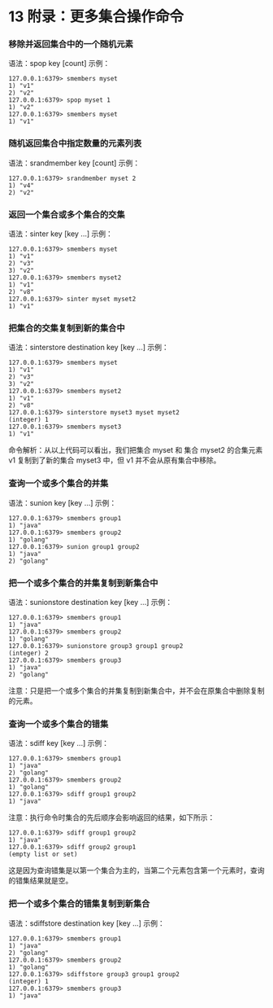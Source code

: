 # 13 附录：更多集合操作命令

### 移除并返回集合中的一个随机元素

语法：spop key \[count\] 示例：

```shell
127.0.0.1:6379> smembers myset
1) "v1"
2) "v2"
127.0.0.1:6379> spop myset 1
1) "v2"
127.0.0.1:6379> smembers myset
1) "v1"
```

### 随机返回集合中指定数量的元素列表

语法：srandmember key \[count\] 示例：

```shell
127.0.0.1:6379> srandmember myset 2
1) "v4"
2) "v2"
```

### 返回一个集合或多个集合的交集

语法：sinter key \[key ...\] 示例：

```shell
127.0.0.1:6379> smembers myset
1) "v1"
2) "v3"
3) "v2"
127.0.0.1:6379> smembers myset2
1) "v1"
2) "v8"
127.0.0.1:6379> sinter myset myset2
1) "v1"
```

### 把集合的交集复制到新的集合中

语法：sinterstore destination key \[key ...\] 示例：

```shell
127.0.0.1:6379> smembers myset
1) "v1"
2) "v3"
3) "v2"
127.0.0.1:6379> smembers myset2
1) "v1"
2) "v8"
127.0.0.1:6379> sinterstore myset3 myset myset2
(integer) 1
127.0.0.1:6379> smembers myset3
1) "v1"
```

命令解析：从以上代码可以看出，我们把集合 myset 和 集合 myset2 的合集元素 v1 复制到了新的集合 myset3 中，但 v1 并不会从原有集合中移除。

### 查询一个或多个集合的并集

语法：sunion key \[key ...\] 示例：

```shell
127.0.0.1:6379> smembers group1
1) "java"
127.0.0.1:6379> smembers group2
1) "golang"
127.0.0.1:6379> sunion group1 group2
1) "java"
2) "golang"
```

### 把一个或多个集合的并集复制到新集合中

语法：sunionstore destination key \[key ...\] 示例：

```shell
127.0.0.1:6379> smembers group1
1) "java"
127.0.0.1:6379> smembers group2
1) "golang"
127.0.0.1:6379> sunionstore group3 group1 group2
(integer) 2
127.0.0.1:6379> smembers group3
1) "java"
2) "golang"
```

注意：只是把一个或多个集合的并集复制到新集合中，并不会在原集合中删除复制的元素。

### 查询一个或多个集合的错集

语法：sdiff key \[key ...\] 示例：

```shell
127.0.0.1:6379> smembers group1
1) "java"
2) "golang"
127.0.0.1:6379> smembers group2
1) "golang"
127.0.0.1:6379> sdiff group1 group2
1) "java"
```

注意：执行命令时集合的先后顺序会影响返回的结果，如下所示：

```shell
127.0.0.1:6379> sdiff group1 group2
1) "java"
127.0.0.1:6379> sdiff group2 group1
(empty list or set)
```

这是因为查询错集是以第一个集合为主的，当第二个元素包含第一个元素时，查询的错集结果就是空。

### 把一个或多个集合的错集复制到新集合

语法：sdiffstore destination key \[key ...\] 示例：

```shell
127.0.0.1:6379> smembers group1
1) "java"
2) "golang"
127.0.0.1:6379> smembers group2
1) "golang"
127.0.0.1:6379> sdiffstore group3 group1 group2
(integer) 1
127.0.0.1:6379> smembers group3
1) "java"
```

